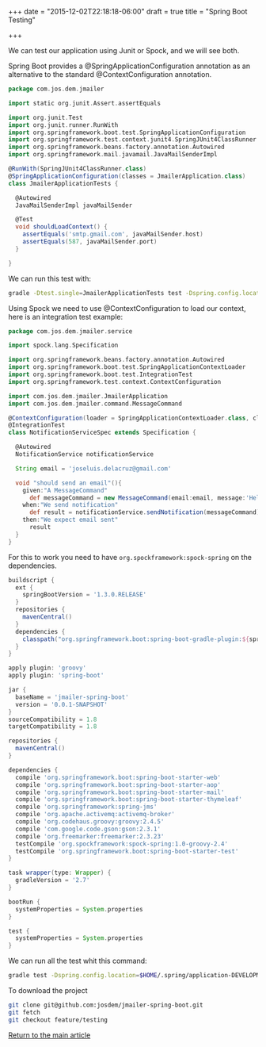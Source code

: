 +++
date = "2015-12-02T22:18:18-06:00"
draft = true
title = "Spring Boot Testing"

+++

We can test our application using Junit or Spock, and we will see both.

Spring Boot provides a @SpringApplicationConfiguration annotation as an alternative to the standard @ContextConfiguration annotation.

```groovy
package com.jos.dem.jmailer

import static org.junit.Assert.assertEquals

import org.junit.Test
import org.junit.runner.RunWith
import org.springframework.boot.test.SpringApplicationConfiguration
import org.springframework.test.context.junit4.SpringJUnit4ClassRunner
import org.springframework.beans.factory.annotation.Autowired
import org.springframework.mail.javamail.JavaMailSenderImpl

@RunWith(SpringJUnit4ClassRunner.class)
@SpringApplicationConfiguration(classes = JmailerApplication.class)
class JmailerApplicationTests {

  @Autowired
  JavaMailSenderImpl javaMailSender

  @Test
  void shouldLoadContext() {
    assertEquals('smtp.gmail.com', javaMailSender.host)
    assertEquals(587, javaMailSender.port)
  }

}
```

We can run this test with:

```bash
gradle -Dtest.single=JmailerApplicationTests test -Dspring.config.location=$HOME/.spring/application-DEVELOPMENT.yml
```

Using Spock we need to use @ContextConfiguration to load our context, here is an integration test example:

```groovy
package com.jos.dem.jmailer.service

import spock.lang.Specification

import org.springframework.beans.factory.annotation.Autowired
import org.springframework.boot.test.SpringApplicationContextLoader
import org.springframework.boot.test.IntegrationTest
import org.springframework.test.context.ContextConfiguration

import com.jos.dem.jmailer.JmailerApplication
import com.jos.dem.jmailer.command.MessageCommand

@ContextConfiguration(loader = SpringApplicationContextLoader.class, classes = JmailerApplication.class)
@IntegrationTest
class NotificationServiceSpec extends Specification {

  @Autowired
  NotificationService notificationService

  String email = 'joseluis.delacruz@gmail.com'

  void "should send an email"(){
    given:"A MessageCommand"
      def messageCommand = new MessageCommand(email:email, message:'Hello from spock')
    when:"We send notification"
      def result = notificationService.sendNotification(messageCommand)
    then:"We expect email sent"
      result
  }
}
```

For this to work you need to have `org.spockframework:spock-spring` on the dependencies.

```groovy
buildscript {
  ext {
    springBootVersion = '1.3.0.RELEASE'
  }
  repositories {
    mavenCentral()
  }
  dependencies {
    classpath("org.springframework.boot:spring-boot-gradle-plugin:${springBootVersion}")
  }
}

apply plugin: 'groovy'
apply plugin: 'spring-boot'

jar {
  baseName = 'jmailer-spring-boot'
  version = '0.0.1-SNAPSHOT'
}
sourceCompatibility = 1.8
targetCompatibility = 1.8

repositories {
  mavenCentral()
}

dependencies {
  compile 'org.springframework.boot:spring-boot-starter-web'
  compile 'org.springframework.boot:spring-boot-starter-aop'
  compile 'org.springframework.boot:spring-boot-starter-mail'
  compile 'org.springframework.boot:spring-boot-starter-thymeleaf'
  compile 'org.springframework:spring-jms'
  compile 'org.apache.activemq:activemq-broker'
  compile 'org.codehaus.groovy:groovy:2.4.5'
  compile 'com.google.code.gson:gson:2.3.1'
  compile 'org.freemarker:freemarker:2.3.23'
  testCompile 'org.spockframework:spock-spring:1.0-groovy-2.4'
  testCompile 'org.springframework.boot:spring-boot-starter-test'
}

task wrapper(type: Wrapper) {
  gradleVersion = '2.7'
}

bootRun {
  systemProperties = System.properties
}

test {
  systemProperties = System.properties
}
```

We can run all the test whit this command:

```bash
gradle test -Dspring.config.location=$HOME/.spring/application-DEVELOPMENT.yml
```

To download the project

```bash
git clone git@github.com:josdem/jmailer-spring-boot.git
git fetch
git checkout feature/testing
```

[Return to the main article](/techtalk/spring)
